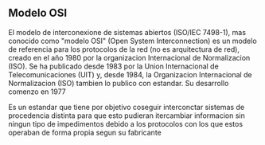 ## Modelo OSI

El modelo de interconexione de sistemas abiertos (ISO/IEC 7498-1), mas conocido como "modelo OSI" (Open System Interconnection) es un modelo de referencia para los protocolos de la red (no es arquitectura de red), creado en el año 1980 por la organizacion Internacional de Normalizacion (ISO). Se ha publicado desde 1983 por la Union Internacional de Telecomunicaciones (UIT) y, desde 1984, la Organizacion Internacional de Normalizacion (ISO) tambien lo publico con estandar. Su desarrollo comenzo en 1977

Es un estandar que tiene por objetivo coseguir interconctar sistemas de procedencia distinta para que esto pudieran itercambiar informacion sin ningun tipo de impedimentos debido a los protocolos con los que estos operaban de forma propia segun su fabricante


